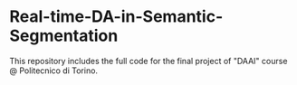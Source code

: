 # Real-time-DA-in-Semantic-Segmentation

This repository includes the full code for the final project of "DAAI" course @ Politecnico di Torino.

